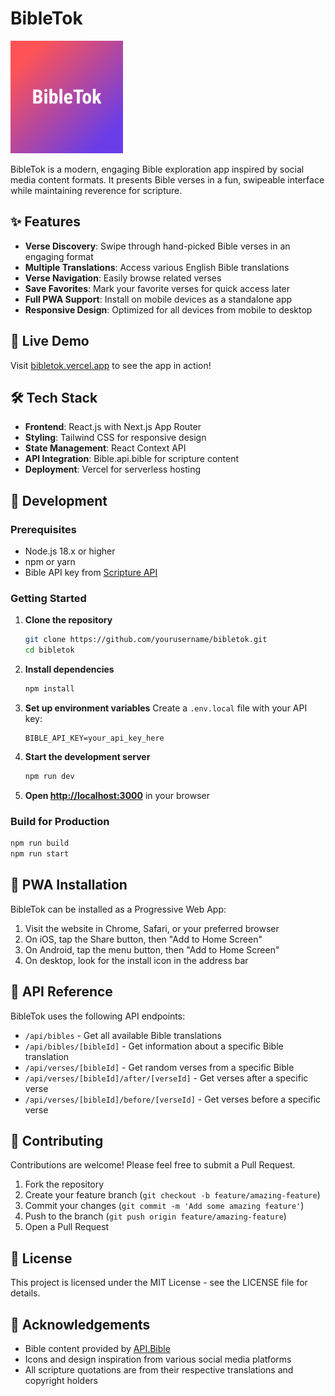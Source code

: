 # BibleTok

![BibleTok Logo](/public/images/web/apple-touch-icon.png)

BibleTok is a modern, engaging Bible exploration app inspired by social media content formats. It presents Bible verses in a fun, swipeable interface while maintaining reverence for scripture.

## ✨ Features

- **Verse Discovery**: Swipe through hand-picked Bible verses in an engaging format
- **Multiple Translations**: Access various English Bible translations
- **Verse Navigation**: Easily browse related verses
- **Save Favorites**: Mark your favorite verses for quick access later
- **Full PWA Support**: Install on mobile devices as a standalone app
- **Responsive Design**: Optimized for all devices from mobile to desktop

## 🚀 Live Demo

Visit [bibletok.vercel.app](https://bibletok.vercel.app) to see the app in action!

## 🛠️ Tech Stack

- **Frontend**: React.js with Next.js App Router
- **Styling**: Tailwind CSS for responsive design
- **State Management**: React Context API
- **API Integration**: Bible.api.bible for scripture content
- **Deployment**: Vercel for serverless hosting

## 🧰 Development

### Prerequisites

- Node.js 18.x or higher
- npm or yarn
- Bible API key from [Scripture API](https://scripture.api.bible)

### Getting Started

1. **Clone the repository**
   ```bash
   git clone https://github.com/yourusername/bibletok.git
   cd bibletok
   ```

2. **Install dependencies**
   ```bash
   npm install
   ```

3. **Set up environment variables**
   Create a `.env.local` file with your API key:
   ```
   BIBLE_API_KEY=your_api_key_here
   ```

4. **Start the development server**
   ```bash
   npm run dev
   ```

5. **Open [http://localhost:3000](http://localhost:3000)** in your browser

### Build for Production

```bash
npm run build
npm run start
```

## 📱 PWA Installation

BibleTok can be installed as a Progressive Web App:

1. Visit the website in Chrome, Safari, or your preferred browser
2. On iOS, tap the Share button, then "Add to Home Screen"
3. On Android, tap the menu button, then "Add to Home Screen"
4. On desktop, look for the install icon in the address bar

## 📝 API Reference

BibleTok uses the following API endpoints:

- `/api/bibles` - Get all available Bible translations
- `/api/bibles/[bibleId]` - Get information about a specific Bible translation
- `/api/verses/[bibleId]` - Get random verses from a specific Bible
- `/api/verses/[bibleId]/after/[verseId]` - Get verses after a specific verse
- `/api/verses/[bibleId]/before/[verseId]` - Get verses before a specific verse

## 🤝 Contributing

Contributions are welcome! Please feel free to submit a Pull Request.

1. Fork the repository
2. Create your feature branch (`git checkout -b feature/amazing-feature`)
3. Commit your changes (`git commit -m 'Add some amazing feature'`)
4. Push to the branch (`git push origin feature/amazing-feature`)
5. Open a Pull Request

## 📄 License

This project is licensed under the MIT License - see the LICENSE file for details.

## 🙏 Acknowledgements

- Bible content provided by [API.Bible](https://scripture.api.bible)
- Icons and design inspiration from various social media platforms
- All scripture quotations are from their respective translations and copyright holders